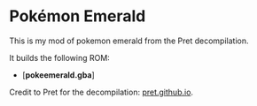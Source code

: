 # Pokémon Emerald

This is my mod of pokemon emerald from the Pret decompilation.

It builds the following ROM:
* [**pokeemerald.gba**]

Credit to Pret for the decompilation: [pret.github.io](https://pret.github.io/).
